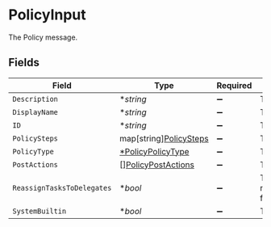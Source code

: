 # PolicyInput

The Policy message.


## Fields

| Field                                                           | Type                                                            | Required                                                        | Description                                                     |
| --------------------------------------------------------------- | --------------------------------------------------------------- | --------------------------------------------------------------- | --------------------------------------------------------------- |
| `Description`                                                   | **string*                                                       | :heavy_minus_sign:                                              | The description field.                                          |
| `DisplayName`                                                   | **string*                                                       | :heavy_minus_sign:                                              | The displayName field.                                          |
| `ID`                                                            | **string*                                                       | :heavy_minus_sign:                                              | The id field.                                                   |
| `PolicySteps`                                                   | map[string][PolicySteps](../../models/shared/policysteps.md)    | :heavy_minus_sign:                                              | The policySteps field.                                          |
| `PolicyType`                                                    | [*PolicyPolicyType](../../models/shared/policypolicytype.md)    | :heavy_minus_sign:                                              | The policyType field.                                           |
| `PostActions`                                                   | [][PolicyPostActions](../../models/shared/policypostactions.md) | :heavy_minus_sign:                                              | The postActions field.                                          |
| `ReassignTasksToDelegates`                                      | **bool*                                                         | :heavy_minus_sign:                                              | The reassignTasksToDelegates field.                             |
| `SystemBuiltin`                                                 | **bool*                                                         | :heavy_minus_sign:                                              | The systemBuiltin field.                                        |